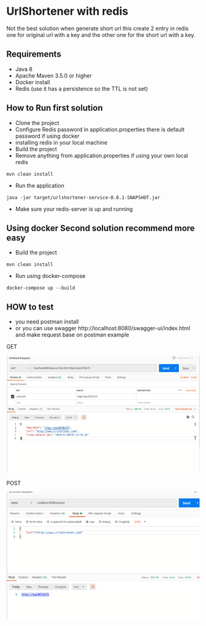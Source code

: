 # UrlShortener with redis
Not the best solution when generate short url this create 2 entry in redis one for original url with a key 
and the other one for the short url with a key.

## Requirements
* Java 8
* Apache Maven 3.5.0 or higher
* Docker install
* Redis (use it has a persistence so the TTL is not set)

## How to Run first solution

- Clone the project
- Configure Redis password in application.properties there is default password if using docker
- installing redis in your local machine
- Build the project  
- Remove anything from application.properties if using your own local redis
```
mvn clean install
```
- Run the application
```
java -jar target/urlshortener-service-0.0.1-SNAPSHOT.jar
```
- Make sure your redis-server is up and running

## Using docker Second solution recommend more easy

- Build the project  
```
mvn clean install
```
- Run using docker-compose
```
docker-compose up --build 
```

## HOW to test

- you need postman install 
- or you can use swagger http://localhost:8080/swagger-ui/index.html and make request base on postman example

GET

![](images/get.png)


POST

![](images/post.png)
